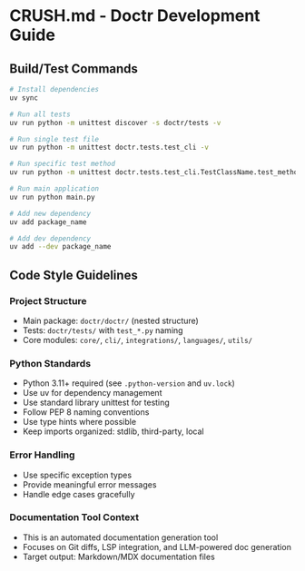# CRUSH.md - Doctr Development Guide

## Build/Test Commands
```bash
# Install dependencies
uv sync

# Run all tests
uv run python -m unittest discover -s doctr/tests -v

# Run single test file
uv run python -m unittest doctr.tests.test_cli -v

# Run specific test method
uv run python -m unittest doctr.tests.test_cli.TestClassName.test_method_name -v

# Run main application
uv run python main.py

# Add new dependency
uv add package_name

# Add dev dependency
uv add --dev package_name
```

## Code Style Guidelines

### Project Structure
- Main package: `doctr/doctr/` (nested structure)
- Tests: `doctr/tests/` with `test_*.py` naming
- Core modules: `core/`, `cli/`, `integrations/`, `languages/`, `utils/`

### Python Standards
- Python 3.11+ required (see `.python-version` and `uv.lock`)
- Use uv for dependency management
- Use standard library unittest for testing
- Follow PEP 8 naming conventions
- Use type hints where possible
- Keep imports organized: stdlib, third-party, local

### Error Handling
- Use specific exception types
- Provide meaningful error messages
- Handle edge cases gracefully

### Documentation Tool Context
- This is an automated documentation generation tool
- Focuses on Git diffs, LSP integration, and LLM-powered doc generation
- Target output: Markdown/MDX documentation files
